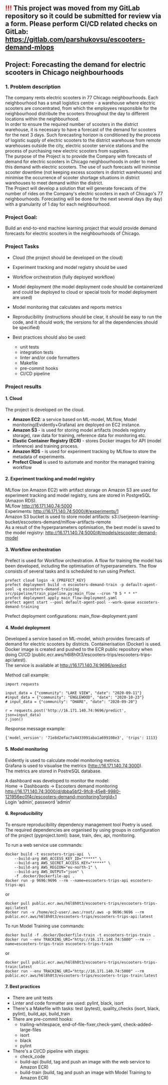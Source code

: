 ##  <span style='color: red;'>!!!</span> This project was moved from my GitLab repository so it could be submitted for review via a form. Please perform CI/CD related checks on GitLab: https://gitlab.com/parshukovsu/escooters-demand-mlops

## Project: Forecasting the demand for electric scooters in Chicago neighbourhoods

### 1. Problem description

The company rents electric scooters in 77 Chicago neighbourhoods. Each neighbourhood has a small logistics centre - a warehouse where electric scooters are concentrated, from which the employees responsible for the neighbourhood distribute the scooters throughout the day to different locations within the neighbourhood.   
In order to ensure the required number of scooters in the district warehouse, it is necessary to have a forecast of the demand for scooters for the next 3 days. Such forecasting horizon is conditioned by the process of logistic supply of electric scooters to the district warehouse from remote warehouses outside the city, electric scooter service stations and the process of purchasing new electric scooters from suppliers.   
The purpose of the Project is to provide the Company with forecasts of demand for electric scooters in Chicago neighbourhoods in order to meet this demand with electric scooters. The use of such forecasts will minimise scooter downtime (not keeping excess scooters in district warehouses) and minimise the occurrence of scooter shortage situations in district warehouses to meet demand within the district.   
The Project will develop a solution that will generate forecasts of the number of rides on the Company's electric scooters in each of Chicago's 77 neighbourhoods. Forecasting will be done for the next several days (by day) with a granularity of 1 day for each neighbourhood.

### Project Goal:
Build an end-to-end machine learning project that would provide demand forecasts for electric scooters in the neighbourhoods of Chicago.


### Project Tasks
- Cloud (the project should be developed on the cloud)
- Experiment tracking and model registry should be used
- Workflow orchestration (fully deployed workflow)
- Model deployment (the model deployment code should be containerized and could be deployed to cloud or special tools for model deployment are used)
- Model monitoring that calculates and reports metrics
- Reproducibility (instructions should be clear, it should be easy to run the code, and it should work; the versions for all the dependencies should be specified)

- Best practices should also be used:
  - unit tests
  - integration tests
  - linter and/or code formatters
  - Makefile
  - pre-commit hooks
  - CI/CD pipeline


### Project results

#### 1. Cloud
The project is developed on the cloud.
- **Amazon EC2**: a service based on ML-model, MLflow, Model monitoring(Evidently+Grafana) are deployed on EC2 instance.
- **Amazon S3** -  is used for storing model artifacts (models registry storage), raw data for training, reference data for monitoring etc.
- **Elastic Container Registry (ECR)** - stores Docker images for API (model inference) and training process.
- **Amazon RDS** - is used for experiment tracking by MLflow to store the metadata of experiments.
- **Prefect Cloud**  is used to automate and monitor the managed training workflow

#### 2. Experiment tracking and model registry
MLflow (on Amazon EC2) with artifact storage on Amazon S3 are used for experiment tracking and model registry, runs are stored in PostgreSQL (Amazon RDS).   
MLflow http://16.171.140.74:5000   
Experiments: http://16.171.140.74:5000/#/experiments/1   
Amazon S3 bucket is used to store model artifacts: s3://serjeeon-learning-bucket/escooters-demand/mlflow-artifacts-remote   
As a result of the hyperparameters optimisation, the best model is saved to the model registry: http://16.171.140.74:5000/#/models/escooter-demand-model

#### 3. Workflow orchestration
Prefect is used for Workflow orchestration.
A flow for training the model has been developed, including the optimisation of hyperparameters. The flow consists of several tasks and is scheduled to run using Prefect.

```
prefect cloud login -k {PREFECT_KEY}
prefect deployment build -n escooters-demand-train -p default-agent-pool -q escooters-demand-training src/pipeline/train_pipeline.py:main_flow --cron "0 5 * * *"
prefect deployment apply main_flow-deployment.yaml
prefect agent start --pool default-agent-pool --work-queue escooters-demand-training
```

Prefect deployment configurations: main_flow-deployment.yaml

#### 4. Model deployment
Developed a service based on ML-model, which provides forecasts of demand for electric scooters by districts. 
Containerisation (Docker) is used. Docker image is created and pushed to the ECR public repository when doing CI/CD (public.ecr.aws/h6l8h0t3/escooters-trips/escooters-trips-api:latest).   
The service is available at http://16.171.140.74:9696/predict

Method call example:
```
import requests

input_data = {"community": "LAKE VIEW", "date": "2020-09-11"}
#input_data = {"community": "ENGLEWOOD", "date": "2020-10-23"}
# input_data = {"community": "OHARE", "date": "2020-09-20"}

r = requests.post('http://16.171.140.74:9696/predict', json=input_data)
r.json()
```
Response message example:
```
{'model_version': '71e8d2efac7a4433991aba1a699108e3', 'trips': 1113}
```

#### 5. Model monitoring
Evidently is used to calculate model monitoring metrics.   
Grafana is used to visualise the metrics (http://16.171.140.74:3000).   
The metrics are stored in PostreSQL database.   

A dashboard was developed to monitor the model:   
Home -> Dashboards -> Escooters demand monitoring   
http://16.171.140.74:3000/d/dbba5bf2-9fc8-45e8-9980-121956ec0f4c/escooters-demand-monitoring?orgId=1   
Login ‘admin’, password ‘admin’


#### 6. Reproducibility
To ensure reproducibility dependency management tool Poetry is used.   
The required dependencies are organised by using groups in configuration of the project (pyproject.toml): base, train, dev, api, monitoring.

To run a web service use commands:
```
docker build -t escooters-trips-api  \
	--build-arg AWS_ACCESS_KEY_ID="*****" \
	--build-arg AWS_SECRET_ACCESS_KEY="*****" \
	--build-arg AWS_REGION="eu-north-1" \
	--build-arg AWS_OUTPUT="json" \
	-f .docker/Dockerfile-api .
docker run -p 9696:9696 --rm --name=escooters-trips-api escooters-trips-api
```
or
```
docker pull public.ecr.aws/h6l8h0t3/escooters-trips/escooters-trips-api:latest
docker run -v /home/ec2-user/.aws:/root/.aws -p 9696:9696 --rm public.ecr.aws/h6l8h0t3/escooters-trips/escooters-trips-api:latest
```

To run Model Training use commands:
```
docker build -f .docker/Dockerfile-train -t escooters-trips-train .
docker run --env TRACKING_URI="http://16.171.140.74:5000" --rm --name=escooters-trips-train escooters-trips-train
```
or
```
docker pull public.ecr.aws/h6l8h0t3/escooters-trips/escooters-trips-train:latest
docker run --env TRACKING_URI="http://16.171.140.74:5000" --rm public.ecr.aws/h6l8h0t3/escooters-trips/escooters-trips-train:latest
```

#### 7. Best practices
 - There are unit tests
 - Linter and code formatter are used: pylint, black, isort
 - There's a Makefile with tasks: test (pytest), quality_checks (isort, black, pylint), build_api, build_train
 - There are pre-commit hooks:
   - trailing-whitespace, end-of-file-fixer,check-yaml, check-added-large-files
   - isort
   - black
   - pylint
 - There's a CI/CD pipeline with stages:
   - check_code
   - build-api (build, tag and push an image with the web service to Amazon ECR)
   - build-train (build, tag and push an image with Model Training to Amazon ECR)

